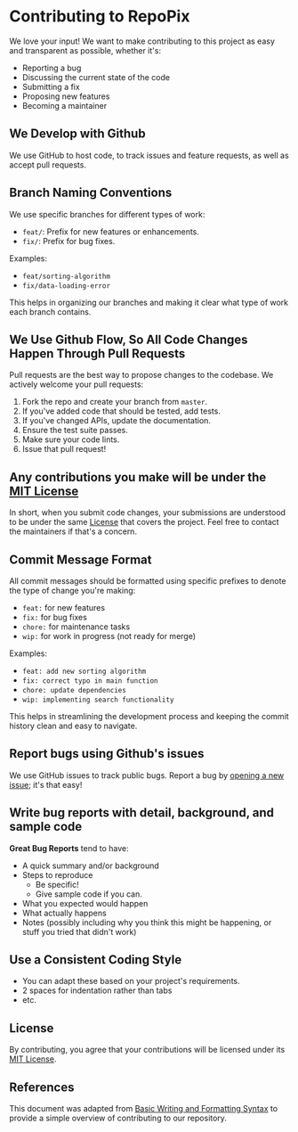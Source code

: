 # Contributing to RepoPix

We love your input! We want to make contributing to this project as easy and transparent as possible, whether it's:
- Reporting a bug
- Discussing the current state of the code
- Submitting a fix
- Proposing new features
- Becoming a maintainer

## We Develop with Github
We use GitHub to host code, to track issues and feature requests, as well as accept pull requests.

## Branch Naming Conventions
We use specific branches for different types of work:
- `feat/`: Prefix for new features or enhancements.
- `fix/`: Prefix for bug fixes.

Examples:
- `feat/sorting-algorithm`
- `fix/data-loading-error`

This helps in organizing our branches and making it clear what type of work each branch contains.

## We Use Github Flow, So All Code Changes Happen Through Pull Requests
Pull requests are the best way to propose changes to the codebase. We actively welcome your pull requests:
1. Fork the repo and create your branch from `master`.
2. If you've added code that should be tested, add tests.
3. If you've changed APIs, update the documentation.
4. Ensure the test suite passes.
5. Make sure your code lints.
6. Issue that pull request!

## Any contributions you make will be under the [MIT License](LICENSE)
In short, when you submit code changes, your submissions are understood to be under the same [License](LICENSE) that covers the project. Feel free to contact the maintainers if that's a concern.

## Commit Message Format
All commit messages should be formatted using specific prefixes to denote the type of change you're making:
- `feat:` for new features
- `fix:` for bug fixes
- `chore:` for maintenance tasks
- `wip:` for work in progress (not ready for merge)

Examples:
- `feat: add new sorting algorithm`
- `fix: correct typo in main function`
- `chore: update dependencies`
- `wip: implementing search functionality`

This helps in streamlining the development process and keeping the commit history clean and easy to navigate.

## Report bugs using Github's issues
We use GitHub issues to track public bugs. Report a bug by [opening a new issue](https://github.com/iamngoni/repopix/issues/new); it's that easy!

## Write bug reports with detail, background, and sample code
**Great Bug Reports** tend to have:
- A quick summary and/or background
- Steps to reproduce
    - Be specific!
    - Give sample code if you can.
- What you expected would happen
- What actually happens
- Notes (possibly including why you think this might be happening, or stuff you tried that didn't work)

## Use a Consistent Coding Style
* You can adapt these based on your project's requirements.
* 2 spaces for indentation rather than tabs
* etc.

## License
By contributing, you agree that your contributions will be licensed under its [MIT License](LICENSE).

## References
This document was adapted from [Basic Writing and Formatting Syntax](https://help.github.com/articles/basic-writing-and-formatting-syntax/) to provide a simple overview of contributing to our repository.
